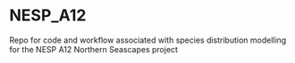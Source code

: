 # NESP_A12
Repo for code and workflow associated with species distribution modelling for the NESP A12 Northern Seascapes project

